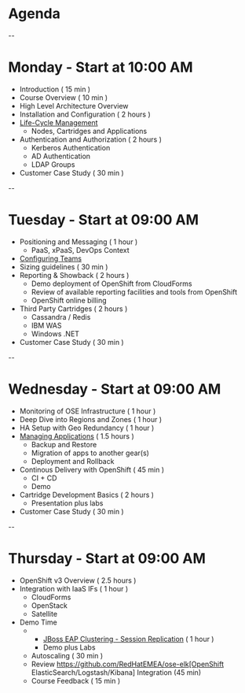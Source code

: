# Agenda

--

# Monday - Start at 10:00 AM

* Introduction ( 15 min )
* Course Overview ( 10 min )
* High Level Architecture Overview
* Installation and Configuration ( 2 hours )
* [Life-Cycle Management](/2015-emea-enablement-training/lifecycle_management/index.html)
  * Nodes, Cartridges and Applications
* Authentication and Authorization ( 2 hours )
  * Kerberos Authentication
  * AD Authentication
  * LDAP Groups
* Customer Case Study ( 30 min )

--

# Tuesday - Start at 09:00 AM

* Positioning and Messaging ( 1 hour )
  * PaaS, xPaaS, DevOps Context
* [Configuring Teams](/2015-emea-enablement-training/Teams/index.html)
* Sizing guidelines ( 30 min )
* Reporting & Showback ( 2 hours )
  * Demo deployment of OpenShift from CloudForms
  * Review of available reporting facilities and tools from OpenShift
  * OpenShift online billing
* Third Party Cartridges ( 2 hours )
  * Cassandra / Redis
  * IBM WAS
  * Windows .NET
* Customer Case Study ( 30 min )

--

# Wednesday - Start at 09:00 AM

* Monitoring of OSE Infrastructure ( 1 hour )
* Deep Dive into Regions and Zones ( 1 hour )
* HA Setup with Geo Redundancy ( 1 hour )
* [Managing Applications](/2015-emea-enablement-training/ManagingApps/index.html) ( 1.5 hours )
  * Backup and Restore
  * Migration of apps to another gear(s)
  * Deployment and Rollback
* Continous Delivery with OpenShift ( 45 min )
  * CI + CD
  * Demo
* Cartridge Development Basics ( 2 hours )
  * Presentation plus labs
* Customer Case Study ( 30 min )

--

# Thursday - Start at 09:00 AM

* OpenShift v3 Overview ( 2.5 hours )
* Integration with IaaS IFs ( 1 hour )
  * CloudForms
  * OpenStack
  * Satellite
* Demo Time
  * * [JBoss EAP Clustering - Session Replication](/2015-emea-enablement-training/jbosseap-ose/index.html) ( 1 hour )
  	* Demo plus Labs
  * Autoscaling ( 30 min )
  * Review https://github.com/RedHatEMEA/ose-elk[OpenShift ElasticSearch/Logstash/Kibana] Integration (45 min)
  * Course Feedback ( 15 min )
